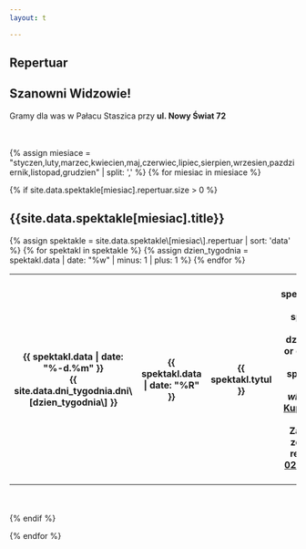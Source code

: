 ```yaml
---
layout: t

---
```

<link crossorigin="anonymous" href="https://unpkg.com/purecss@0.6.2/build/pure-min.css" integrity="sha384-UQiGfs9ICog+LwheBSRCt1o5cbyKIHbwjWscjemyBMT9YCUMZffs6UqUTd0hObXD" rel="stylesheet">

## Repertuar

## Szanowni Widzowie!

Gramy dla was w Pałacu Staszica przy **ul. Nowy Świat 72**

<br/>
<br/>
{% assign miesiace = "styczen,luty,marzec,kwiecien,maj,czerwiec,lipiec,sierpien,wrzesien,pazdziernik,listopad,grudzien" | split: ',' %}
{% for miesiac in miesiace %}

{% if site.data.spektakle\[miesiac\].repertuar.size > 0 %}

## {{site.data.spektakle\[miesiac\].title}}

<table class="pure-table pure-table-horizontal">
{% assign spektakle = site.data.spektakle\[miesiac\].repertuar | sort: 'data' %}
{% for spektakl in spektakle %}
{% assign dzien_tygodnia = spektakl.data | date: "%w" | minus: 1 | plus: 1 %}
<tr>
<th>{{ spektakl.data | date: "%-d.%m" }}<br/>{{ site.data.dni_tygodnia.dni\[dzien_tygodnia\] }}</th>
<th>{{ spektakl.data | date: "%R"  }}</th>
<th style="width: 40%;">{{ spektakl.tytul }}</th>
<th>
{% if spektakl.manual_price == true %}
{{ spektakl.link }}
{% else %}
{% if dzien_tygodnia == 0 or dzien_tygodnia == 6 %}
{% if spektakl.link == "-" %}
<i>Bilety online wkrótce</i>
{% else %}
<a onclick="fbq('track', 'OpenBuy');" href="{{ spektakl.link }}">Kup bilet</a>
{% endif %}
{% else %}
Zapraszamy grupy zorganizowane do rezerwacji tel.
<a href="tel:501-027-278" onclick="fbq('track', 'CallFromEventList');">501 027 278</a>
{% endif %}
{% endif %}
</th>
</tr>
{% endfor %}
</table>
<br /><br />
{% endif %}

{% endfor %}

<br/><br/>

<style>
.pure-table thead {
background-color: rgba(143, 223, 255, 0.19) !important;
color: #000;
text-align: left;
vertical-align: bottom;
}
</style>

<!-- 	<tr>
<th><strike>10.06.2018 niedziela</strike></th>
<th><strike>12.30</strike></th>
<th><strike>Urodziny Turli-Taja</strike></th>
<th>Spektatkl odwołany</th>
</tr> -->
<!-- 	<tr>
<th>24.06.2018 niedziela</th>
<th>12.30</th>
<th>Calineczka</th>
<th><a href="https://ewejsciowki.pl/embedded/rezerwacja/107628">Kup bilet</a></th>
</tr> -->

<!-- ## Zapraszamy na

## Wielki Bal Karnawałowych Rycerzy i Księżniczek

## już 11.02.2018

### Dzięki Wypożyczalni Kostiumów Maskarada dzieci bęgą mogły przebrać się za swoich ulubionych bohaterów wziąć udział w karnawałowej zabawie prowadzonej przez naszych aktorów

<br />
<br />
<ul class="photos">
<a id="single_image" rel="1000" href='lay/img/bal_big.jpg'><img src="lay/img/bal_small.jpg"/></a>
</ul> -->